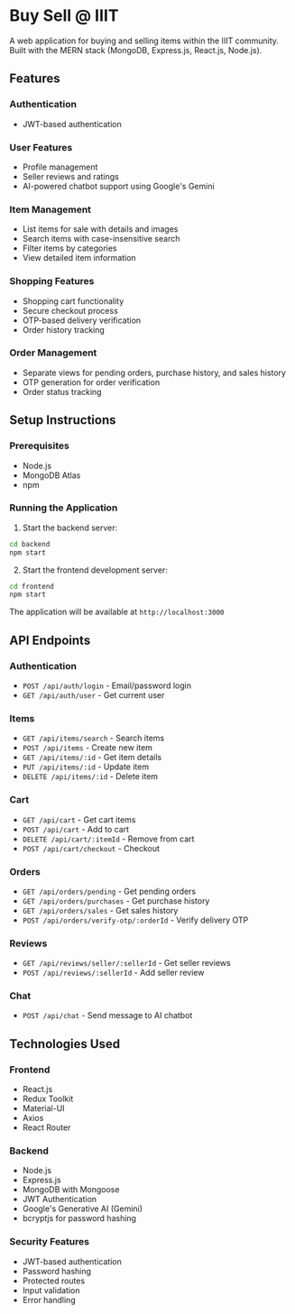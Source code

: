 # Buy Sell @ IIIT

A web application for buying and selling items within the IIIT community. Built with the MERN stack (MongoDB, Express.js, React.js, Node.js).

## Features

### Authentication
- JWT-based authentication

### User Features
- Profile management
- Seller reviews and ratings
- AI-powered chatbot support using Google's Gemini

### Item Management
- List items for sale with details and images
- Search items with case-insensitive search
- Filter items by categories
- View detailed item information

### Shopping Features
- Shopping cart functionality
- Secure checkout process
- OTP-based delivery verification
- Order history tracking

### Order Management
- Separate views for pending orders, purchase history, and sales history
- OTP generation for order verification
- Order status tracking

## Setup Instructions

### Prerequisites
- Node.js
- MongoDB Atlas
- npm

### Running the Application

1. Start the backend server:

```bash
cd backend
npm start
```

2. Start the frontend development server:
```bash
cd frontend
npm start
```

The application will be available at `http://localhost:3000`

## API Endpoints

### Authentication
- `POST /api/auth/login` - Email/password login
- `GET /api/auth/user` - Get current user

### Items
- `GET /api/items/search` - Search items
- `POST /api/items` - Create new item
- `GET /api/items/:id` - Get item details
- `PUT /api/items/:id` - Update item
- `DELETE /api/items/:id` - Delete item

### Cart
- `GET /api/cart` - Get cart items
- `POST /api/cart` - Add to cart
- `DELETE /api/cart/:itemId` - Remove from cart
- `POST /api/cart/checkout` - Checkout

### Orders
- `GET /api/orders/pending` - Get pending orders
- `GET /api/orders/purchases` - Get purchase history
- `GET /api/orders/sales` - Get sales history
- `POST /api/orders/verify-otp/:orderId` - Verify delivery OTP

### Reviews
- `GET /api/reviews/seller/:sellerId` - Get seller reviews
- `POST /api/reviews/:sellerId` - Add seller review

### Chat
- `POST /api/chat` - Send message to AI chatbot

## Technologies Used

### Frontend
- React.js
- Redux Toolkit
- Material-UI
- Axios
- React Router

### Backend
- Node.js
- Express.js
- MongoDB with Mongoose
- JWT Authentication
- Google's Generative AI (Gemini)
- bcryptjs for password hashing

### Security Features
- JWT-based authentication
- Password hashing
- Protected routes
- Input validation
- Error handling

